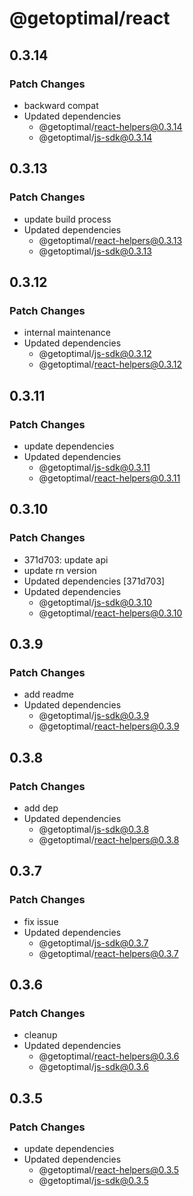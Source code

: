 # @getoptimal/react

## 0.3.14

### Patch Changes

- backward compat
- Updated dependencies
  - @getoptimal/react-helpers@0.3.14
  - @getoptimal/js-sdk@0.3.14

## 0.3.13

### Patch Changes

- update build process
- Updated dependencies
  - @getoptimal/react-helpers@0.3.13
  - @getoptimal/js-sdk@0.3.13

## 0.3.12

### Patch Changes

- internal maintenance
- Updated dependencies
  - @getoptimal/js-sdk@0.3.12
  - @getoptimal/react-helpers@0.3.12

## 0.3.11

### Patch Changes

- update dependencies
- Updated dependencies
  - @getoptimal/js-sdk@0.3.11
  - @getoptimal/react-helpers@0.3.11

## 0.3.10

### Patch Changes

- 371d703: update api
- update rn version
- Updated dependencies [371d703]
- Updated dependencies
  - @getoptimal/js-sdk@0.3.10
  - @getoptimal/react-helpers@0.3.10

## 0.3.9

### Patch Changes

- add readme
- Updated dependencies
  - @getoptimal/js-sdk@0.3.9
  - @getoptimal/react-helpers@0.3.9

## 0.3.8

### Patch Changes

- add dep
- Updated dependencies
  - @getoptimal/js-sdk@0.3.8
  - @getoptimal/react-helpers@0.3.8

## 0.3.7

### Patch Changes

- fix issue
- Updated dependencies
  - @getoptimal/js-sdk@0.3.7
  - @getoptimal/react-helpers@0.3.7

## 0.3.6

### Patch Changes

- cleanup
- Updated dependencies
  - @getoptimal/react-helpers@0.3.6
  - @getoptimal/js-sdk@0.3.6

## 0.3.5

### Patch Changes

- update dependencies
- Updated dependencies
  - @getoptimal/react-helpers@0.3.5
  - @getoptimal/js-sdk@0.3.5
